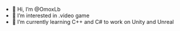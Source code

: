 - 👋 Hi, I’m @OmoxLb
- 👀 I’m interested in .video game
- 🌱 I’m currently learning C++ and C# to work on Unity and Unreal

<!---
OmoxLb/OmoxLb is a ✨ special ✨ repository because its `README.md` (this file) appears on your GitHub profile.
You can click the Preview link to take a look at your changes.
--->
